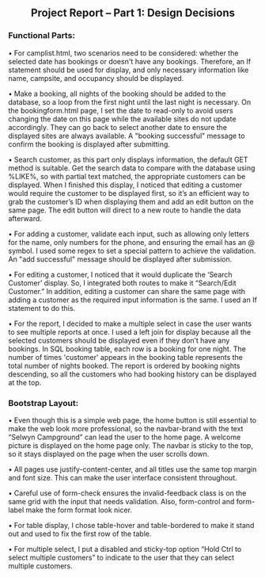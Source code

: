 ## <center>Project Report – Part 1: Design Decisions</center>

### **Functional Parts:**

• For camplist.html, two scenarios need to be considered: whether the selected date has bookings or doesn't have any bookings. Therefore, an If statement should be used for display, and only necessary information like name, campsite, and occupancy should be displayed.

• Make a booking, all nights of the booking should be added to the database, so a loop from the first night until the last night is necessary. On the bookingform.html page, I set the date to read-only to avoid users changing the date on this page while the available sites do not update accordingly. They can go back to select another date to ensure the displayed sites are always available. A "booking successful" message to confirm the booking is displayed after submitting.

• Search customer, as this part only displays information, the default GET method is suitable. Get the search data to compare with the database using %LIKE%, so with partial text matched, the appropriate customers can be displayed. When I finished this display, I noticed that editing a customer would require the customer to be displayed first, so it’s an efficient way to grab the customer’s ID when displaying them and add an edit button on the same page. The edit button will direct to a new route to handle the data afterward.

• For adding a customer, validate each input, such as allowing only letters for the name, only numbers for the phone, and ensuring the email has an @ symbol. I used some regex to set a special pattern to achieve the validation. An "add successful" message should be displayed after submission.

• For editing a customer, I noticed that it would duplicate the ‘Search Customer’ display. So, I integrated both routes to make it “Search/Edit Customer.” In addition, editing a customer can share the same page with adding a customer as the required input information is the same. I used an If statement to do this.

• For the report, I decided to make a multiple select in case the user wants to see multiple reports at once. I used a left join for display because all the selected customers should be displayed even if they don’t have any bookings. In SQL booking table, each row is a booking for one night. The number of times 'customer' appears in the booking table represents the total number of nights booked. The report is ordered by booking nights descending, so all the customers who had booking history can be displayed at the top.


### **Bootstrap Layout:**

• Even though this is a simple web page, the home button is still essential to make the web look more professional, so the navbar-brand with the text “Selwyn Campground” can lead the user to the home page. A welcome picture is displayed on the home page only. The navbar is sticky to the top, so it stays displayed on the page when the user scrolls down.

• All pages use justify-content-center, and all titles use the same top margin and font size. This can make the user interface consistent throughout.

• Careful use of form-check ensures the invalid-feedback class is on the same grid with the input that needs validation. Also, form-control and form-label make the form format look nicer.

• For table display, I chose table-hover and table-bordered to make it stand out and used <thead> to fix the first row of the table.

• For multiple select, I put a disabled and sticky-top option “Hold Ctrl to select multiple customers” to indicate to the user that they can select multiple customers.